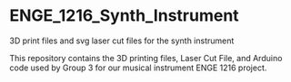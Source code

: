# ENGE_1216_Synth_Instrument
3D print files and svg laser cut files for the synth instrument

This repository contains the 3D printing files, Laser Cut File, and Arduino code used by Group 3 for our musical instrument ENGE 1216 project.
